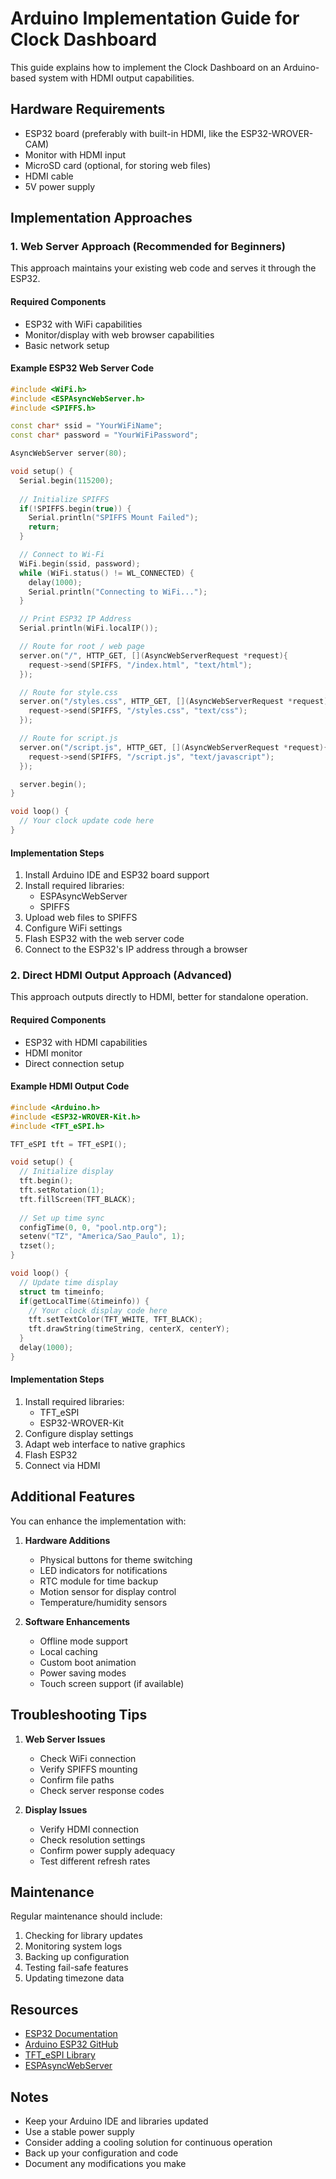 # Arduino Implementation Guide for Clock Dashboard

This guide explains how to implement the Clock Dashboard on an Arduino-based system with HDMI output capabilities.

## Hardware Requirements

- ESP32 board (preferably with built-in HDMI, like the ESP32-WROVER-CAM)
- Monitor with HDMI input
- MicroSD card (optional, for storing web files)
- HDMI cable
- 5V power supply

## Implementation Approaches

### 1. Web Server Approach (Recommended for Beginners)

This approach maintains your existing web code and serves it through the ESP32.

#### Required Components
- ESP32 with WiFi capabilities
- Monitor/display with web browser capabilities
- Basic network setup

#### Example ESP32 Web Server Code
```cpp
#include <WiFi.h>
#include <ESPAsyncWebServer.h>
#include <SPIFFS.h>

const char* ssid = "YourWiFiName";
const char* password = "YourWiFiPassword";

AsyncWebServer server(80);

void setup() {
  Serial.begin(115200);
  
  // Initialize SPIFFS
  if(!SPIFFS.begin(true)) {
    Serial.println("SPIFFS Mount Failed");
    return;
  }

  // Connect to Wi-Fi
  WiFi.begin(ssid, password);
  while (WiFi.status() != WL_CONNECTED) {
    delay(1000);
    Serial.println("Connecting to WiFi...");
  }

  // Print ESP32 IP Address
  Serial.println(WiFi.localIP());

  // Route for root / web page
  server.on("/", HTTP_GET, [](AsyncWebServerRequest *request){
    request->send(SPIFFS, "/index.html", "text/html");
  });

  // Route for style.css
  server.on("/styles.css", HTTP_GET, [](AsyncWebServerRequest *request){
    request->send(SPIFFS, "/styles.css", "text/css");
  });

  // Route for script.js
  server.on("/script.js", HTTP_GET, [](AsyncWebServerRequest *request){
    request->send(SPIFFS, "/script.js", "text/javascript");
  });

  server.begin();
}

void loop() {
  // Your clock update code here
}
```

#### Implementation Steps
1. Install Arduino IDE and ESP32 board support
2. Install required libraries:
   - ESPAsyncWebServer
   - SPIFFS
3. Upload web files to SPIFFS
4. Configure WiFi settings
5. Flash ESP32 with the web server code
6. Connect to the ESP32's IP address through a browser

### 2. Direct HDMI Output Approach (Advanced)

This approach outputs directly to HDMI, better for standalone operation.

#### Required Components
- ESP32 with HDMI capabilities
- HDMI monitor
- Direct connection setup

#### Example HDMI Output Code
```cpp
#include <Arduino.h>
#include <ESP32-WROVER-Kit.h>
#include <TFT_eSPI.h>

TFT_eSPI tft = TFT_eSPI();

void setup() {
  // Initialize display
  tft.begin();
  tft.setRotation(1);
  tft.fillScreen(TFT_BLACK);
  
  // Set up time sync
  configTime(0, 0, "pool.ntp.org");
  setenv("TZ", "America/Sao_Paulo", 1);
  tzset();
}

void loop() {
  // Update time display
  struct tm timeinfo;
  if(getLocalTime(&timeinfo)) {
    // Your clock display code here
    tft.setTextColor(TFT_WHITE, TFT_BLACK);
    tft.drawString(timeString, centerX, centerY);
  }
  delay(1000);
}
```

#### Implementation Steps
1. Install required libraries:
   - TFT_eSPI
   - ESP32-WROVER-Kit
2. Configure display settings
3. Adapt web interface to native graphics
4. Flash ESP32
5. Connect via HDMI

## Additional Features

You can enhance the implementation with:

1. **Hardware Additions**
   - Physical buttons for theme switching
   - LED indicators for notifications
   - RTC module for time backup
   - Motion sensor for display control
   - Temperature/humidity sensors

2. **Software Enhancements**
   - Offline mode support
   - Local caching
   - Custom boot animation
   - Power saving modes
   - Touch screen support (if available)

## Troubleshooting Tips

1. **Web Server Issues**
   - Check WiFi connection
   - Verify SPIFFS mounting
   - Confirm file paths
   - Check server response codes

2. **Display Issues**
   - Verify HDMI connection
   - Check resolution settings
   - Confirm power supply adequacy
   - Test different refresh rates

## Maintenance

Regular maintenance should include:
1. Checking for library updates
2. Monitoring system logs
3. Backing up configuration
4. Testing fail-safe features
5. Updating timezone data

## Resources

- [ESP32 Documentation](https://docs.espressif.com/projects/esp-idf/en/latest/esp32/)
- [Arduino ESP32 GitHub](https://github.com/espressif/arduino-esp32)
- [TFT_eSPI Library](https://github.com/Bodmer/TFT_eSPI)
- [ESPAsyncWebServer](https://github.com/me-no-dev/ESPAsyncWebServer)

## Notes

- Keep your Arduino IDE and libraries updated
- Use a stable power supply
- Consider adding a cooling solution for continuous operation
- Back up your configuration and code
- Document any modifications you make
